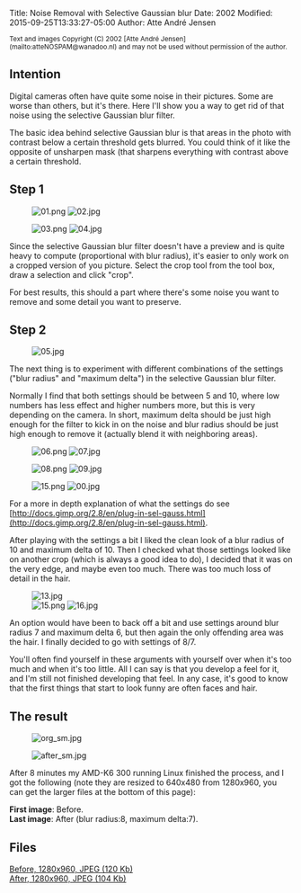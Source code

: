 Title: Noise Removal with Selective Gaussian blur
Date: 2002
Modified: 2015-09-25T13:33:27-05:00
Author: Atte André Jensen


<small>
Text and images Copyright (C) 2002 [Atte André Jensen](mailto:atteNOSPAM@wanadoo.nl) and may not be used without permission of the author.
</small>

## Intention

Digital cameras often have quite some noise in their pictures. Some are worse than others, but it's there. Here I'll show you a way to get rid of that noise using the selective Gaussian blur filter.

The basic idea behind selective Gaussian blur is that areas in the photo with contrast below a certain threshold gets blurred. You could think of it like the opposite of unsharpen mask (that sharpens everything with contrast above a certain threshold.

## Step 1

<figure>
<img src="01.png" alt="01.png"/> <img src="02.jpg" alt="02.jpg"/>
</figure>

<figure>
<img src="03.png" alt="03.png"/> <img src="04.jpg" alt="04.jpg"/>
</figure>

Since the selective Gaussian blur filter doesn't have a preview and is quite heavy to compute (proportional with blur radius), it's easier to only work on a cropped version of you picture. Select the crop tool from the tool box, draw a selection and click "crop".

For best results, this should a part where there's some noise you want to remove and some detail you want to preserve.

## Step 2

<figure>
<img src="05.jpg" alt="05.jpg"/>
</figure>

The next thing is to experiment with different combinations of the settings ("blur radius" and "maximum delta") in the selective Gaussian blur filter.

Normally I find that both settings should be between 5 and 10, where low numbers has less effect and higher numbers more, but this is very depending on the camera. In short, maximum delta should be just high enough for the filter to kick in on the noise and blur radius should be just high enough to remove it (actually blend it with neighboring areas).

<figure>
<img src="06.png" alt="06.png"/> <img src="07.jpg" alt="07.jpg"/>
</figure>

<figure>
<img src="08.png" alt="08.png"/> <img src="09.jpg" alt="09.jpg"/>
</figure>

<figure>
<img src="15.png" alt="15.png"/> <img src="00.jpg" alt="00.jpg"/>
</figure>

For a more in depth explanation of what the settings do see [http://docs.gimp.org/2.8/en/plug-in-sel-gauss.html](http://docs.gimp.org/2.8/en/plug-in-sel-gauss.html).

After playing with the settings a bit I liked the clean look of a blur radius of 10 and maximum delta of 10\. Then I checked what those settings looked like on another crop (which is always a good idea to do), I decided that it was on the very edge, and maybe even too much. There was too much loss of detail in the hair.

<figure>
<img src="13.jpg" alt="13.jpg"/><br/>
<img src="15.png" alt="15.png"/> <img src="16.jpg" alt="16.jpg"/>
</figure>

An option would have been to back off a bit and use settings around blur radius 7 and maximum delta 6, but then again the only offending area was the hair. I finally decided to go with settings of 8/7.

You'll often find yourself in these arguments with yourself over when it's too much and when it's too little. All I can say is that you develop a feel for it, and I'm still not finished developing that feel. In any case, it's good to know that the first things that start to look funny are often faces and hair.

## The result

<figure>
<img src="org_sm.jpg" alt="org_sm.jpg"/>
</figure>

<figure>
<img src="after_sm.jpg" alt="after_sm.jpg"/>
</figure>

After 8 minutes my AMD-K6 300 running Linux finished the process, and I got the following (note they are resized to 640x480 from 1280x960, you can get the larger files at the bottom of this page):

**First image**: Before.  
**Last image**: After (blur radius:8, maximum delta:7).

## Files

[Before, 1280x960, JPEG (120 Kb)](before.jpg)  
[After, 1280x960, JPEG (104 Kb)](after.jpg)

